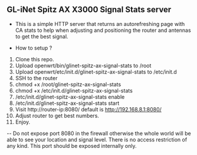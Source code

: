 ## GL-iNet Spitz AX X3000 Signal Stats server

- This is a simple HTTP server that returns an autorefreshing page with CA stats to help when adjusting and positioning the router and antennas to get the best signal.

- How to setup ?
1. Clone this repo.
2. Upload openwrt/bin/glinet-spitz-ax-signal-stats to /root
3. Upload openwrt/etc/init.d/glinet-spitz-ax-signal-stats to /etc/init.d
4. SSH to the router
5. chmod +x /root/glinet-spitz-ax-signal-stats
6. chmod +x /etc/init.d/glinet-spitz-ax-signal-stats
7. /etc/init.d/glinet-spitz-ax-signal-stats enable
8. /etc/init.d/glinet-spitz-ax-signal-stats start
9. Visit http://router-ip:8080/ default is http://192.168.8.1:8080/
10. Adjust router to get best numbers.
11. Enjoy.

-- Do not expose port 8080 in the firewall otherwise the whole world will be able to see your location and signal level. There is no access restriction of any kind. This port should be exposed internally only.
